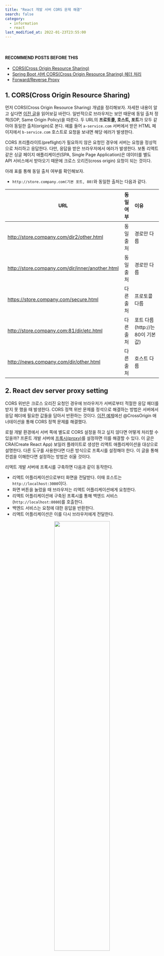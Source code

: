 ```yaml
---
title: "React 개발 서버 CORS 문제 해결" 
search: false
category:
  - information
  - react
last_modified_at: 2022-01-23T23:55:00
---
```


<br/>

#### RECOMMEND POSTS BEFORE THIS

- [CORS(Cross Origin Resource Sharing)][cors-link] 
- [Spring Boot 서버 CORS(Cross Origin Resource Sharing) 헤더 처리][cors-server-example-link]
- [Forward/Reverse Proxy][forward-reverse-proxy-link]

## 1. CORS(Cross Origin Resource Sharing)

먼저 CORS(Cross Origin Resource Sharing) 개념을 정리해보자. 자세한 내용이 알고 싶다면 [이전 글][cors-link]을 읽어보길 바란다. 일반적으로 브라우저는 보안 때문에 동일 출처 정책(SOP, Same Origin Policy)을 따른다. 두 URL의 **프로토콜, 호스트, 포트**가 모두 같아야 동일한 출처(origin)로 본다. 예를 들어 `a-service.com` 서버에서 받은 HTML 페이지에서 `b-service.com` 호스트로 요청을 보내면 해당 에러가 발생한다. 

CORS 프리플라이트(preflight)가 필요하지 않은 요청인 경우에 서버는 요청을 정상적으로 처리하고 응답한다. 다만, 응답을 받은 브라우저에서 에러가 발생한다. 보통 리액트 같은 싱글 페이지 애플리케이션(SPA, Single Page Application)은 데이터를 별도 API 서비스에서 받아오기 때문에 크로스 오리진(cross origin) 요청이 되는 것이다.

아래 표를 통해 동일 출처 여부를 확인해보자.

- `http://store.company.com(기본 포트, 80)`와 동일한 출처는 다음과 같다.

| URL | 동일 여부 | 이유 |
|---|:---:|:---|
| http://store.company.com/dir2/other.html | 동일 출처 | 경로만 다름 |
| http://store.company.com/dir/inner/another.html | 동일 출처 | 경로만 다름 |
| https://store.company.com/secure.html | 다른 출처 | 프로토콜 다름 |
| http://store.company.com:81/dir/etc.html | 다른 출처 | 포트 다름 (http://는 80이 기본값) |
| http://news.company.com/dir/other.html | 다른 출처 | 호스트 다름 |

## 2. React dev server proxy setting

CORS 위반은 크로스 오리진 요청인 경우에 브라우저가 서버로부터 적절한 응답 헤더를 받지 못 했을 때 발생한다. CORS 정책 위반 문제를 정석으로 해결하는 방법은 서버에서 응답 헤더에 필요한 값들을 담아서 반환하는 것이다. [이전 예제][cors-server-example-link]에선 @CrossOrigin 애너테이션을 통해 CORS 정책 문제를 해결했다. 

로컬 개발 환경에서 서버 쪽에 별도로 CORS 설정을 하고 싶지 않다면 어떻게 처리할 수 있을까? 프론트 개발 서버에 [프록시(proxy)][forward-reverse-proxy-link]를 설정하면 이를 해결할 수 있다. 이 글은 CRA(Create React App) 보일러 플레이트로 생성한 리액트 애플리케이션을 대상으로 설명한다. 다른 도구를 사용한다면 다른 방식으로 프록시를 설정해야 한다. 이 글을 통해 컨셉을 이해한다면 설정하는 방법은 쉬울 것이다.

리액트 개발 서버에 프록시를 구축하면 다음과 같이 동작한다.

- 리액트 어플리케이션으로부터 화면을 전달받다. 이때 호스트는 `http://localhost:3000`이다. 
- 화면 버튼을 눌렀을 때 브라우저는 리액트 어플리케이션에게 요청한다. 
- 리액트 어플리케이션에 구축된 프록시를 통해 백엔드 서비스(`http://localhost:8080`)를 호출한다. 
- 백엔드 서비스는 요청에 대한 응답을 반환한다.
- 리액트 어플리케이션은 이를 다시 브라우저에게 전달한다.

<p align="center">
  <img src="/images/posts/2022/react-proxy-02.png" width="60%">
</p>

<br/>

위 흐름이기 때문에 브라우저는 크로스 오리진 요청을 하지 않은 것과 동일하다. 반대로 잠시 언급했던 스프링 부트 서버에서 CORS 처리를 구축하면 다음과 같이 처리된다.

- 리액트 어플리케이션으로부터 화면을 전달받다. 이때 호스트는 `http://localhost:3000`이다. 
- 화면 버튼을 눌렀을 때 브라우저가 백엔드 서비스(`http://localhost:8080`)로 직접 요청한다. 
- 백엔드 서비스는 요청에 대한 응답을 반환한다.
- 응답 헤더 정보에 `Access-Control-Allow-Origin: http://localhost:3000`가 추가된다.
  - 이는 백엔드 서비스가 `http://localhost:3000` 출처로부터 오는 요청은 허가한다는 의미이다.

<p align="center">
  <img src="/images/posts/2022/react-proxy-01.png" width="60%">
</p>

## 3. Example

이제 간단한 예제 코드를 작성해보자. 프록시 설정을 살펴보기 전에 먼저 구현 코드를 살펴본다.

### 3.1. React application

리액트 코드를 먼저 살펴본다. `axios`는 `URI`가 상대 경로인지 절대 경로인지에 따라 동작 방법이 다르다. 상대 경로는 페이지 출처(origin)로 요청을 보내고, 절대 경로는 지정한 도메인에 해당하는 서버로 요청을 보낸다.

- non cors header 버튼 
  - `localhost:8080` 서버로 직접 요청하고, CORS 관련 응답 헤더 정보를 받지 못한다.
- cors header 버튼 
  - `localhost:8080` 서버로 직접 요청하고, CORS 관련 응답 헤더 정보를 받다.
- nonProxy 버튼 
  - `localhost:3000` 리액트 어플리케이션으로 요청하고, 경로에 따른 프록시 설정을 하지 않는다. 
- proxy 버튼 
  - `localhost:3000` 리액트 어플리케이션으로 요청하고, 경로에 따른 프록시 설정을 수행한다. 

```jsx
import './App.css';
import {useState} from "react";
import axios from "axios";

function App() {

    const [message, setMessage] = useState('');

    const responseHandler = ({data}) => {
        setMessage(data);
        return data;
    };

    const errorHandler = ({message}) => {
        setMessage(message);
        return message;
    };

    const onNonCorsHeaderHandler = () => {
        axios.get('http://localhost:8080/not-cors')
            .then(responseHandler)
            .catch(errorHandler);
    };

    const onCorsHeaderHandler = () => {
        axios.get('http://localhost:8080/cors').then(responseHandler);
    };

    const onNonProxyHandler = () => {
        axios.get('/not-proxy')
            .then(responseHandler)
            .catch(errorHandler);
    };

    const onProxyHandler = () => {
        axios.get('/proxy').then(responseHandler);
    };

    return (
        <div className="App">
            <p>
                {message}
            </p>
            <div>
                <button onClick={onNonCorsHeaderHandler}>non cors header</button>
                <button onClick={onCorsHeaderHandler}>cors header</button>
                <button onClick={onNonProxyHandler}>nonProxy</button>
                <button onClick={onProxyHandler}>proxy</button>
            </div>
        </div>
    );
}

export default App;
```

### 3.2. Spring server controller

다음과 같은 코드를 통해 요청을 처리한다. 

- /not-cors 경로
  - 별도 CORS 정책 설정이 없다.
- /cors 경로
  - `http://localhost:3000` 서버를 위한 CORS 정책을 설정한다.
- /not-proxy 경로
  - 별도 CORS 정책 설정이 없다.
- /proxy 경로
  - 별도 CORS 정책 설정이 없다.

```java
package blog.in.action.controller;

import org.springframework.web.bind.annotation.CrossOrigin;
import org.springframework.web.bind.annotation.GetMapping;
import org.springframework.web.bind.annotation.RestController;

@RestController
public class CorsController {

    @GetMapping(value = {"", "/"})
    public String index() {
        System.out.println("index");
        return "index";
    }

    @GetMapping(value = "/not-cors")
    public String notCors() {
        System.out.println("not-cors");
        return "notCors";
    }

    @CrossOrigin("http://localhost:3000")
    @GetMapping(value = "/cors")
    public String cors() {
        System.out.println("cors");
        return "cors";
    }

    @GetMapping(value = "/not-proxy")
    public String notProxy() {
        System.out.println("not-proxy");
        return "notProxy";
    }

    @GetMapping(value = "/proxy")
    public String proxy() {
        System.out.println("proxy");
        return "proxy";
    }
}
```

### 3.3. Setting proxy in package.json 

CRA를 통해 생성한 리액트 애플리케이션은 `package.json` 파일을 통해 쉽게 프록시를 설정할 수 있다. package.json 파일에 `proxy` 프로퍼티를 추가한다. `react-scripts`가 `0.2.3` 버전 이상일 경우에 가능한 것으로 보인다.

> Proxying API Requests in Development<br/>
> Note: this feature is available with react-scripts@0.2.3 and higher.

아래와 같이 설정한다.

```json
{
  "name": "front-end",
  "version": "0.1.0",
  "private": true,
  "dependencies": {
    "@testing-library/jest-dom": "^5.16.1",
    "@testing-library/react": "^12.1.2",
    "@testing-library/user-event": "^13.5.0",
    "axios": "^0.25.0",
    "http-proxy-middleware": "^2.0.1",
    "react": "^17.0.2",
    "react-dom": "^17.0.2",
    "react-scripts": "5.0.0",
    "web-vitals": "^2.1.4"
  },
  "scripts": {
    "start": "react-scripts start",
    "build": "react-scripts build",
    "test": "react-scripts test",
    "eject": "react-scripts eject"
  },
  
  ...

  "proxy": "http://localhost:8080" // this
}
```

위처럼 프록시를 설정하고 브라우저에서 각 버튼을 눌러 응답을 살펴보자. 

- non cors header 버튼
  - `localhost:8080` 서버로 직접 요청한다.
  - CORS 정책 위반에 대한 에러 메시지가 출력된다.
  - `axios` 모듈의 `catch` 부분에서 에러 메시지를 화면에 출력한다. 
- cors header 버튼 
  - `localhost:8080` 서버로 직접 요청한다.
  - 서버로부터 전달받은 데이터를 정상적으로 화면에 출력한다.
  - 스프링 서버에서 CORS 정책 관련된 설정을 수행하고 있기 때문이다.
- nonProxy 버튼 
  - `localhost:3000` 리액트 어플리케이션으로 요청한다.
  - 프록시 설정으로 인해 백엔드 서비스로 요청이 전달된다.
  - 서버로부터 전달받은 데이터를 정상적으로 화면에 출력한다.
- proxy 버튼 
  - `localhost:3000` 리액트 어플리케이션으로 요청한다.
  - 프록시 설정으로 인해 백엔드 서비스로 요청이 전달된다.
  - 서버로부터 전달받은 데이터를 정상적으로 화면에 출력한다.

<p align="center">
  <img src="/images/posts/2022/react-proxy-03.gif" width="100%" class="image__border">
</p>

## 3.4. http-proxy-middleware library

위 테스트를 보면 nonProxy 버튼과 proxy 버튼의 차이점을 느끼지 못 했을 것이다. 사실 두 기능은 동일하게 동작한다. package.json 파일을 통해 프록시를 설정한 경우 상대 경로 URI로 보내는 모든 요청은 프록시를 통해 스프링 서버로 연결되기 때문이다. 

package.json 설정처럼 모든 요청이 프록시를 거쳐가는 것이 아니라 특정 요청만 프록시를 사용하고 싶다면 어떻게 해야 할까? 이를 조금 더 유연하게 설정하고 싶은 경우 `http-proxy-middleware` 라이브러리를 사용할 수 있다. 라이브러리이기 때문에 CRA 프로젝트 여부는 중요하지 않다.

> Proxying API Requests in Development<br/>
> If the proxy option is not flexible enough for you, alternatively you can:
> - Configure the proxy yourself (this option is using http-proxy-middleware.)
> - Enable CORS on your server (here’s how to do it for Express).
> - Use environment variables to inject the right server host and port into your app.

아래 명령어를 사용하 설치한다.

```
$ npm install http-proxy-middleware
```

프록시 미들웨어를 위한 설정 파일을 만든다.

- `/src` 폴더에 `setupProxy.js` 파일을 생성한다.
- API 요청 경로가 `/proxy`인 경우만 `http://localhost:8080` 서버로 요청을 전달한다.

```javascript
const {createProxyMiddleware} = require('http-proxy-middleware')

module.exports = app => {
    app.use('/proxy',
        createProxyMiddleware(
            {
                target: 'http://localhost:8080',
                changeOrigin: true,
            }
        )
    )
}
```

위 설정 후 테스트를 하면 다음과 같은 결과를 얻는다.

- nonProxy 버튼 
  - `localhost:3000` 리액트 어플리케이션으로 요청한다.
  - `/not-proxy` 경로에 해당하는 프록시 설정이 존재하지 않다.
  - `localhost:3000` 호스트에는 `/not-proxy` 요청을 받아줄 경로가 없으므로 `404(NOT FOUND)` 에러가 발생한다.
- proxy 버튼
  - `localhost:3000` 리액트 어플리케이션으로 요청한다.
  - `/proxy` 경로에 해당하는 프록시 설정이 존재한다.
  - `http://localhost:8080` 호스트 서버로부터 전달받은 데이터를 정상적으로 화면에 출력한다.

<p align="center">
  <img src="/images/posts/2022/react-proxy-04.gif" width="100%" class="image__border">
</p>

## CLOSING

크로스 오리진 요청은 서버에서 정상적인 요청과 응답은 일어나지만, 브라우저에서 에러가 발생한다는 사실을 명심하길 바란다. 포스트맨(PostMan), 인썸니아(Insomnia), cURL 같은 도구를 사용하면 CORS 정책 위반 관련 에러가 발생하지 않지만, 브라우저에서 발생한다. 

package.json 파일을 통한 프록시 설정은 로컬 개발 환경에서만 적용 가능하다. nginx 같은 웹 서버를 따로 사용할 것이라면 `nginx.conf` 설정으로 트래픽을 애플리케이션 서버로 라우팅하면 된다.

#### TEST CODE REPOSITORY

- <https://github.com/Junhyunny/blog-in-action/tree/master/2022-01-23-react-proxy>

#### RECOMMEND NEXT POSTS

- [React 환경 변수 설정과 실행 환경 분리][react-env-variable-setting-link]

#### REFERENCE

- <https://github.com/chimurai/http-proxy-middleware>
- <https://create-react-app.dev/docs/proxying-api-requests-in-development/>
- <https://evan-moon.github.io/2020/05/21/about-cors/>
- [React 개발환경에서의 CORS를 위한 proxy 설정][react-dev-cors-link]

[cors-link]: https://junhyunny.github.io/information/cors/
[cors-server-example-link]: https://junhyunny.github.io/spring-boot/vue.js/cors-example/
[forward-reverse-proxy-link]: https://junhyunny.github.io/information/forward-reverse-proxy/
[react-env-variable-setting-link]: https://junhyunny.github.io/react/react-env-variable-setting/

[react-dev-cors-link]: https://velog.io/@tw4204/
React-%EA%B0%9C%EB%B0%9C%ED%99%98%EA%B2%BD%EC%97%90%EC%84%9C%EC%9D%98-CORS%EB%A5%BC-%EC%9C%84%ED%95%9C-proxy-%EC%84%A4%EC%A0%95
